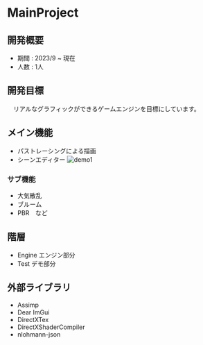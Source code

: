 # MainProject

## 開発概要
- 期間 : 2023/9 ~ 現在
- 人数 : 1人

## 開発目標
　リアルなグラフィックができるゲームエンジンを目標にしています。

## メイン機能
- パストレーシングによる描画
- シーンエディター
![demo1](https://github.com/user-attachments/assets/8f89289e-c08d-4995-9b4d-6d66262a8ff3)

### サブ機能
- 大気散乱
- ブルーム
- PBR　など

## 階層
- Engine
  エンジン部分
- Test
  デモ部分

## 外部ライブラリ
- Assimp
- Dear ImGui
- DirectXTex
- DirectXShaderCompiler
- nlohmann-json
